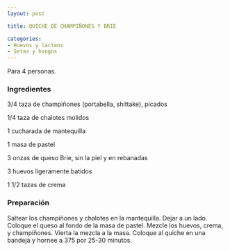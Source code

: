 ```yaml
---
layout: post

title: QUICHE DE CHAMPIÑONES Y BRIE

categories:
- Huevos y lacteos
- Setas y hongos
---
```

Para 4 personas.

<h3>Ingredientes</h3>

3/4 taza de champiñones (portabella, shittake), picados

1/4 taza de chalotes molidos

1 cucharada de mantequilla

1 masa de pastel

3 onzas de queso Brie, sin la piel y en rebanadas

3 huevos ligeramente batidos

1 1/2 tazas de crema

<h3>Preparación</h3>

Saltear los champiñones y chalotes en la mantequilla. Dejar a un lado. Coloque el queso al fondo de la masa de pastel. Mezcle los huevos, crema, y champiñones. Vierta la mezcla a la masa. Coloque al quiche en una bandeja y hornee a 375 por 25-30 minutos.